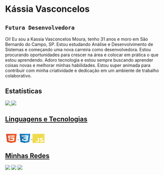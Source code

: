 # Kássia Vasconcelos

## **`Futura Desenvolvedora`**
Oi! Eu sou a Kassia Vasconcelos Moura, tenho 31 anos e moro em São Bernardo do Campo, SP. Estou estudando Análise e Desenvolvimento de Sistemas e começando uma nova carreira como desenvolvedora. Estou procurando oportunidades para crescer na área e colocar em prática o que estou aprendendo. Adoro tecnologia e estou sempre buscando aprender coisas novas e melhorar minhas habilidades. Estou super animada para contribuir com minha criatividade e dedicação em um ambiente de trabalho colaborativo.

## Estatísticas
 <div>
   <a href="https://github.com/KassiaVasconcelos">
   <img height="155em" src="https://github-readme-stats.vercel.app/api?username=KassiaVasconcelos&show_icons=true&theme=synthwave&include_all_commits=true&count_private=true"/>
   <img height="155em" src="https://github-readme-stats.vercel.app/api/top-langs/?username=KassiaVasconcelos&layout=compact&langs_count=6&theme=synthwave"/>
</div>

## Linguagens e Tecnologias

<div style="display: inline_block"><br>
  <img align="center" alt="HTML" height="30" width="40" src="https://raw.githubusercontent.com/devicons/devicon/master/icons/html5/html5-original.svg">
  <img align="center" alt="CSS" height="30" width="40" src="https://raw.githubusercontent.com/devicons/devicon/master/icons/css3/css3-original.svg">
  <img align="center" alt="Js" height="30" width="40" src="https://raw.githubusercontent.com/devicons/devicon/master/icons/javascript/javascript-plain.svg">
</div>

## Minhas Redes

<div> 
 <a href="https://www.linkedin.com/in/kassia-vasconcelos" target="_blank"><img src="https://img.shields.io/badge/-LinkedIn-%230077B5?style=for-the-badge&logo=linkedin&logoColor=white" target="_blank"></a>
 <a href = "mailto:kassia_vasconcelos3@hotmail.com"><img src="https://i.imgur.com/1NGVrEX.png" target="_blank"></a>
 <a href="https://instagram.com/kassia_vasconcelos_m" target="_blank"><img src="https://img.shields.io/badge/-Instagram-%23E4405F?style=for-the-badge&logo=instagram&logoColor=white" target="_blank"></a>
<!--  <a href="https://discord.gg/kassia_0313" target="_blank"><img src="https://img.shields.io/badge/Discord-7289DA?style=for-the-badge&logo=discord&logoColor=white" target="_blank"></a>   -->
</div>
